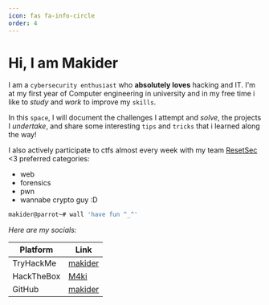```yaml
---
icon: fas fa-info-circle
order: 4
---
```


# Hi, I am Makider

I am a `cybersecurity enthusiast` who **absolutely loves** hacking and IT. I'm at my first year of Computer engineering in university and in my free time i like to *study* and *work* to improve my `skills`.

In this `space`, I will document the challenges I attempt and *solve*, the projects I *undertake*, and share some interesting `tips` and `tricks` that i learned along the way!

I also actively participate to ctfs almost every week with my team [ResetSec](https://ctftime.org/team/266022) <3 
preferred categories:
- web
- forensics
- pwn
- wannabe crypto guy :D

```bash
makider@parrot~# wall 'have fun ^_^'
```

<script src="https://tryhackme.com/badge/407605"></script>



*Here are my socials:*

| Platform | Link |
| --- | --- |
| TryHackMe | [makider](https://tryhackme.com/p/makider) |
| HackTheBox | [M4ki](https://app.hackthebox.com/profile/1017700) |
| GitHub | [makider](https://github.com/N1kkogg) |
